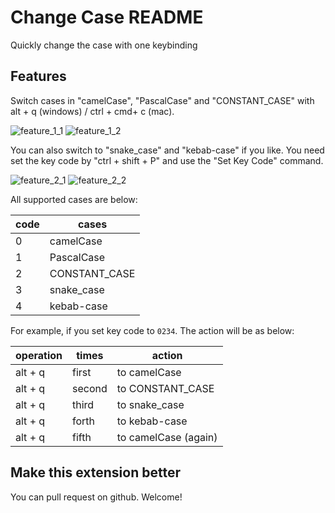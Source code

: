 # Change Case README

Quickly change the case with one keybinding

## Features

Switch cases in "camelCase", "PascalCase" and "CONSTANT_CASE" with alt + q (windows) / ctrl + cmd+ c (mac).

![feature_1_1](https://github.com/finntenzor/change-case/blob/master/images/feature1.png)
![feature_1_2](https://github.com/finntenzor/change-case/blob/master/images/feature1.gif)

You can also switch to "snake_case" and "kebab-case" if you like. You need set the key code by "ctrl + shift + P" and use the "Set Key Code" command.

![feature_2_1](https://github.com/finntenzor/change-case/blob/master/images/feature2.png)
![feature_2_2](https://github.com/finntenzor/change-case/blob/master/images/feature2.gif)

All supported cases are below:

| code | cases |
| -- | -- |
| 0 | camelCase |
| 1 | PascalCase |
| 2 | CONSTANT_CASE |
| 3 | snake_case |
| 4 | kebab-case |

For example, if you set key code to `0234`. The action will be as below:

| operation | times | action |
| -- | -- | -- |
| alt + q | first | to camelCase |
| alt + q | second | to CONSTANT_CASE |
| alt + q | third | to snake_case |
| alt + q | forth | to kebab-case |
| alt + q | fifth | to camelCase (again) |

## Make this extension better

You can pull request on github. Welcome!
